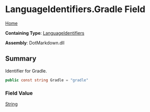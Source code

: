 # LanguageIdentifiers\.Gradle Field

[Home](../../../README.md)

**Containing Type**: [LanguageIdentifiers](../README.md)

**Assembly**: DotMarkdown\.dll

## Summary

Identifier for Gradle\.

```csharp
public const string Gradle = "gradle"
```

### Field Value

[String](https://docs.microsoft.com/en-us/dotnet/api/system.string)

